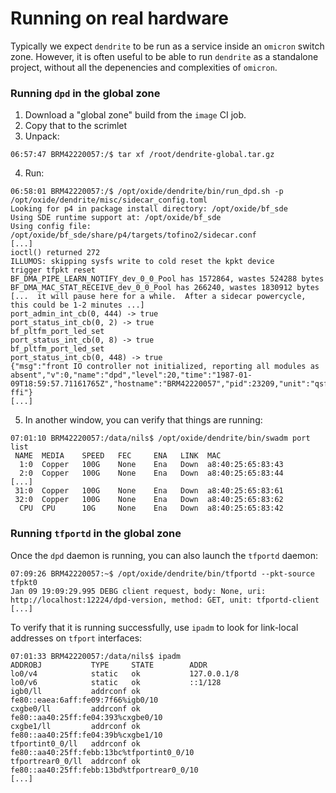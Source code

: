 # Running on real hardware

Typically we expect `dendrite` to be run as a service inside an `omicron` switch
zone.  However, it is often useful to be able to run `dendrite` as a standalone
project, without all the depenencies and complexities of `omicron`.

### Running `dpd` in the global zone

1. Download a "global zone" build from the `image` CI job.
2. Copy that to the scrimlet
3. Unpack:
```
06:57:47 BRM42220057:/$ tar xf /root/dendrite-global.tar.gz
```
4. Run:
```
06:58:01 BRM42220057:/$ /opt/oxide/dendrite/bin/run_dpd.sh -p /opt/oxide/dendrite/misc/sidecar_config.toml
Looking for p4 in package install directory: /opt/oxide/bf_sde
Using SDE runtime support at: /opt/oxide/bf_sde
Using config file: /opt/oxide/bf_sde/share/p4/targets/tofino2/sidecar.conf
[...]
ioctl() returned 272
ILLUMOS: skipping sysfs write to cold reset the kpkt device
trigger tfpkt reset
BF_DMA_PIPE_LEARN_NOTIFY_dev_0_0_Pool has 1572864, wastes 524288 bytes
BF_DMA_MAC_STAT_RECEIVE_dev_0_0_Pool has 266240, wastes 1830912 bytes
[...  it will pause here for a while.  After a sidecar powercycle, this could be 1-2 minutes ...]
port_admin_int_cb(0, 444) -> true
port_status_int_cb(0, 2) -> true
bf_pltfm_port_led_set
port_status_int_cb(0, 8) -> true
bf_pltfm_port_led_set
port_status_int_cb(0, 448) -> true
{"msg":"front IO controller not initialized, reporting all modules as absent","v":0,"name":"dpd","level":20,"time":"1987-01-09T18:59:57.71161765Z","hostname":"BRM42220057","pid":23209,"unit":"qsfp-ffi"}
[...]
```
5. In another window, you can verify that things are running:
```
07:01:10 BRM42220057:/data/nils$ /opt/oxide/dendrite/bin/swadm port list
 NAME  MEDIA    SPEED   FEC     ENA   LINK  MAC              
  1:0  Copper   100G    None    Ena   Down  a8:40:25:65:83:43
  2:0  Copper   100G    None    Ena   Down  a8:40:25:65:83:44
[...]
 31:0  Copper   100G    None    Ena   Down  a8:40:25:65:83:61
 32:0  Copper   100G    None    Ena   Down  a8:40:25:65:83:62
  CPU  CPU      10G     None    Ena   Down  a8:40:25:65:83:42
```

### Running `tfportd` in the global zone

Once the `dpd` daemon is running, you can also launch the `tfportd` daemon:

```
07:09:26 BRM42220057:~$ /opt/oxide/dendrite/bin/tfportd --pkt-source tfpkt0
Jan 09 19:09:29.995 DEBG client request, body: None, uri: http://localhost:12224/dpd-version, method: GET, unit: tfportd-client
[...]
```

To verify that it is running successfully, use `ipadm` to look for link-local
addresses on `tfport` interfaces:

```
07:01:33 BRM42220057:/data/nils$ ipadm
ADDROBJ           TYPE     STATE        ADDR
lo0/v4            static   ok           127.0.0.1/8
lo0/v6            static   ok           ::1/128
igb0/ll           addrconf ok           fe80::eaea:6aff:fe09:7f66%igb0/10
cxgbe0/ll         addrconf ok           fe80::aa40:25ff:fe04:393%cxgbe0/10
cxgbe1/ll         addrconf ok           fe80::aa40:25ff:fe04:39b%cxgbe1/10
tfportint0_0/ll   addrconf ok           fe80::aa40:25ff:febb:13bc%tfportint0_0/10
tfportrear0_0/ll  addrconf ok           fe80::aa40:25ff:febb:13bd%tfportrear0_0/10
[...]
```
